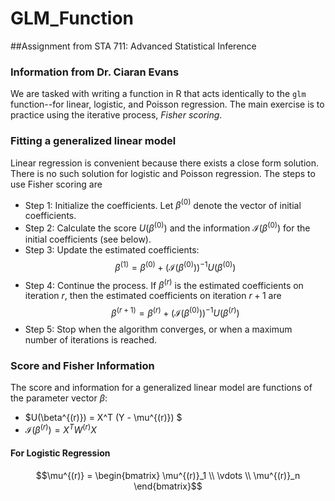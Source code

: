 # GLM_Function

##Assignment from STA 711: Advanced Statistical Inference
### Information from Dr. Ciaran Evans

We are tasked with writing a function in R that acts identically to the `glm` function--for linear, logistic, and Poisson regression. The main exercise is to practice using the iterative process, *Fisher scoring*. 

### Fitting a generalized linear model

Linear regression is convenient because there exists a close form solution. There is no such solution for logistic and Poisson regression. The steps to use Fisher scoring are 

  - Step 1: Initialize the coefficients. Let $\beta^{(0)}$ denote the vector of initial coefficients.
  - Step 2: Calculate the score $U(\beta^{(0)})$ and the information $\mathcal{I}(\beta^{(0)})$ for the initial coefficients (see below).
  - Step 3: Update the estimated coefficients: $$\beta^{(1)}=\beta^{(0)}+(\mathcal{I}(\beta^{(0)}))^{−1} U(\beta^{(0)})$$
  - Step 4: Continue the process. If $\beta^{(r)}$ is the estimated coefficients on iteration $r$, then the estimated coefficients on iteration $r+1$ are $$\beta^{(r+1)}=\beta^{(r)}+(\mathcal{I}(\beta^{(0)}))^{−1} U(\beta^{(r)})$$
  - Step 5: Stop when the algorithm converges, or when a maximum number of iterations is reached.
  
### Score and Fisher Information  
  
The score and information for a generalized linear model are functions of the parameter vector $\beta$:
  - $U(\beta^{(r)}) = X^T (Y - \mu^{(r)}) $
  - $\mathcal{I}(\beta^{(r)}) = X^T W^{(r)} X$
  
#### For Logistic Regression

$$\mu^{(r)} = \begin{bmatrix} \mu^{(r)}_1 \\ 
                              \vdots \\ 
                              \mu^{(r)}_n \end{bmatrix}$$
